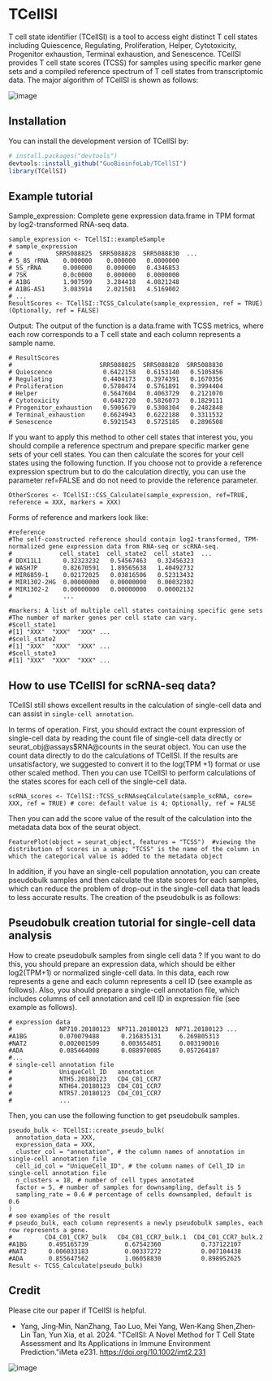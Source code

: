 # TCellSI 
T cell state identifier (TCellSI) is a tool to access eight distinct T cell states including Quiescence, Regulating, Proliferation, Helper, Cytotoxicity, Progenitor exhaustion, Terminal exhaustion, and Senescence. TCellSI provides T cell state scores (TCSS) for samples using specific marker gene sets and a compiled reference spectrum of T cell states from transcriptomic data. The major algorithm of TCellSI is shown as follows: 

![image](https://github.com/VyvyanYjm/TCellSI/blob/main/algorithm.jpg)
## Installation

You can install the development version of TCellSI by:

``` r
# install.packages("devtools")
devtools::install_github("GuoBioinfoLab/TCellSI")
library(TCellSI)
```

## Example tutorial

Sample_expression: Complete gene expression data.frame in TPM format by log2-transformed RNA-seq data.

```
sample_expression <- TCellSI::exampleSample
# sample_expression
#            SRR5088825  SRR5088828  SRR5088830  ...
# 5_8S_rRNA    0.000000    0.000000   0.0000000
# 5S_rRNA      0.000000    0.000000   0.4346853
# 7SK          0.0c0000    0.000000   0.0000000
# A1BG         1.907599    3.284418   4.0821248
# A1BG-AS1     3.083914    2.021501   4.5169002
# ...
ResultScores <- TCellSI::TCSS_Calculate(sample_expression, ref = TRUE) (Optionally, ref = FALSE)
```
Output:
The output of the function is a data.frame with TCSS metrics, where each row corresponds to a T cell state and each column represents a sample name.  

```
# ResultScores
#                        SRR5088825  SRR5088828  SRR5088830
# Quiescence              0.6422158   0.6153140   0.5105856
# Regulating              0.4404173   0.3974391   0.1670356
# Proliferation           0.5780474   0.5761891   0.3994404
# Helper                  0.5647604   0.4063729   0.2121070
# Cytotoxicity            0.6482720   0.5826073   0.1829111
# Progenitor_exhaustion   0.5905679   0.5308304   0.2482848
# Terminal_exhaustion     0.6624943   0.6222188   0.3311532
# Senescence              0.5921543   0.5725185   0.2896508
```

If you want to apply this method to other cell states that interest you, you should compile a reference spectrum and prepare specific marker gene sets of your cell states. You can then calculate the scores for your cell states using the following function. If you choose not to provide a reference expression spectrum but to do the calculation directly, you can use the parameter ref=FALSE and do not need to provide the reference parameter.

```
OtherScores <- TCellSI::CSS_Calculate‎(sample_expression, ref=TRUE, reference = XXX, markers = XXX)
```

Forms of reference and markers look like:

```
#reference
#The self-constructed reference should contain log2-transformed, TPM-normalized gene expression data from RNA-seq or scRNA-seq. 
#             cell_state1  cell_state2  cell_state3  ...
# DDX11L1      0.32323232   0.54567463   0.32456323
# WASH7P       0.82670591   1.89565638   1.40492732
# MIR6859-1    0.02172025   0.03816506   0.52313432
# MIR1302-2HG  0.00000000   0.00000000   0.00032302
# MIR1302-2    0.00000000   0.00000000   0.00002132
#              ...
```
```
#markers: A list of multiple cell states containing specific gene sets
#The number of marker genes per cell state can vary.
#$cell_state1
#[1] "XXX"  "XXX"  "XXX" ...
#$cell_state2
#[1] "XXX"  "XXX"  "XXX" ...
#$cell_state3
#[1] "XXX"  "XXX"  "XXX" ...
```
## How to use TCellSI for scRNA-seq data?
TCellSI still shows excellent results in the calculation of single-cell data and can assist in `single-cell annotation`.

In terms of operation. First, you should extract the count expression of single-cell data by reading the count file of single-cell data directly or seurat_obj@assays$RNA@counts in the seurat object. You can use the count data directly to do the calculations of TCellSI. If the results are unsatisfactory, we suggested to convert it to the log(TPM +1) format or use other scaled method. Then you can use TCellSI to perform calculations of the states scores for each cell of the single-cell data. 
```
scRNA_scores <- TCellSI::TCSS_scRNAseqCalculate(sample_scRNA, core= XXX, ref = TRUE) # core: default value is 4; Optionally, ref = FALSE
```
Then you can add the score value of the result of the calculation into the metadata data box of the seurat object.
```
FeaturePlot(object = seurat_object, features = "TCSS")  #viewing the distribution of scores in a umap; "TCSS" is the name of the column in which the categorical value is added to the metadata object
```
In addition, if you have an single-cell population annotation, you can create pseudobulk samples and then calculate the state scores for each samples, which can reduce the problem of drop-out in the single-cell data that leads to less accurate results. The creation of the pseudobulk is as follows:
## Pseudobulk creation tutorial for single-cell data analysis
How to create pseudobulk samples from single cell data ? If you want to do this, you should prepare an expression data, which should be either log2(TPM+1) or normalized single-cell data. In this data, each row represents a gene and each column represents a cell ID (see example as follows). Also, you should prepare a single-cell annotation file, which includes columns of cell annotation and cell ID in expression file (see example as follows). 
```
# expression data
#             NP710.20180123  NP711.20180123  NP71.20180123 ...
#A1BG         0.070079488      0.216835131     6.269805313
#NAT2         0.002001509      0.003654851     0.003190016
#ADA          0.085464008      0.088970085     0.057264107
#...
# single-cell annotation file
#             UniqueCell_ID   annotation
#             NTH5.20180123   CD4_C01_CCR7
#             NTH64.20180123  CD4_C01_CCR7
#             NTR57.20180123  CD4_C01_CCR7 
#             ...
```
Then, you can use the following function to get pseudobulk samples.
```
pseudo_bulk <- TCellSI::create_pseudo_bulk(
  annotation_data = XXX, 
  expression_data = XXX, 
  cluster_col = "annotation", # the column names of annotation in single-cell annotation file
  cell_id_col = "UniqueCell_ID", # the column names of Cell_ID in single-cell annotation file
  n_clusters = 18, # number of cell types annotated
  factor = 5, # number of samples for downsampling, default is 5
  sampling_rate = 0.6 # percentage of cells downsampled, default is 0.6
) 
# see examples of the result
# pseudo_bulk, each column represents a newly pseudobulk samples, each row represents a gene.
#         CD4_C01_CCR7_bulk   CD4_C01_CCR7_bulk.1  CD4_C01_CCR7_bulk.2
#A1BG      0.495165739          0.67542360           0.737122107
#NAT2      0.006033183          0.00337272           0.007104438
#ADA       0.855647562          1.06058830           0.898952625
Result <- TCSS_Calculate(pseudo_bulk)
```
## Credit
Please cite our paper if TCellSI is helpful.

* Yang, Jing‐Min, NanZhang, Tao Luo, Mei Yang, Wen‐Kang Shen,Zhen‐Lin Tan, Yun Xia, et al. 2024. "TCellSI: A Novel Method for T Cell State Assessment and Its Applications in Immune Environment Prediction."iMeta e231. https://doi.org/10.1002/imt2.231


![image](https://github.com/VyvyanYjm/TCellSI/blob/main/Logo.jpg)
